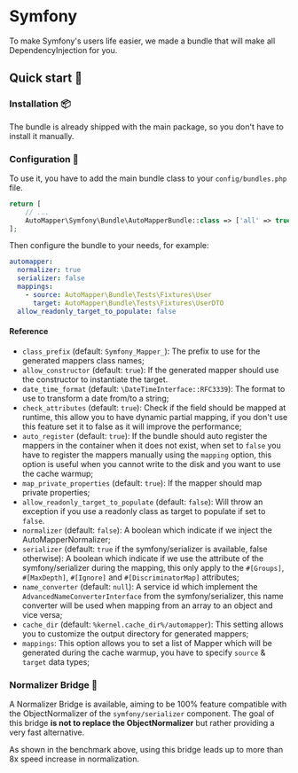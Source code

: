 # Symfony

To make Symfony's users life easier, we made a bundle that will make all DependencyInjection for you.

## Quick start 🚀

### Installation 📦

The bundle is already shipped with the main package, so you don't have to install it manually.

### Configuration 🔧

To use it, you have to add the main bundle class to your `config/bundles.php` file.
```php
return [
    // ...
    AutoMapper\Symfony\Bundle\AutoMapperBundle::class => ['all' => true],
];
```

Then configure the bundle to your needs, for example:
```yaml
automapper:
  normalizer: true
  serializer: false
  mappings:
    - source: AutoMapper\Bundle\Tests\Fixtures\User
      target: AutoMapper\Bundle\Tests\Fixtures\UserDTO
  allow_readonly_target_to_populate: false
```

#### Reference

 * `class_prefix` (default: `Symfony_Mapper_`): The prefix to use for the generated mappers class names;
 * `allow_constructor` (default: `true`): If the generated mapper should use the constructor to instantiate the target.
 * `date_time_format` (default: `\DateTimeInterface::RFC3339`): The format to use to transform a date from/to a string; 
 * `check_attributes` (default: `true`): Check if the field should be mapped at runtime, this allow you to have dynamic
partial mapping, if you don't use this feature set it to false as it will improve the performance;
 * `auto_register` (default: `true`): If the bundle should auto register the mappers in the container when it does not 
exist, when set to `false` you have to register the mappers manually using the `mapping` option, this option is useful 
when you cannot write to the disk and you want to use the cache warmup;
 * `map_private_properties` (default: `true`): If the mapper should map private properties;
 * `allow_readonly_target_to_populate` (default: `false`): Will throw an exception if you use a readonly class as target
  to populate if set to `false`.
 * `normalizer` (default: `false`):  A boolean which indicate if we inject the AutoMapperNormalizer;
 * `serializer` (default: `true` if the symfony/serializer is available, false otherwise): A boolean which indicate 
if we use the attribute of the symfony/serializer during the mapping, this only apply to the `#[Groups]`, `#[MaxDepth]`, 
`#[Ignore]` and `#[DiscriminatorMap]` attributes;
 * `name_converter` (default: `null`): A service id which implement the `AdvancedNameConverterInterface` from the symfony/serializer,
this name converter will be used when mapping from an array to an object and vice versa;
 * `cache_dir` (default: `%kernel.cache_dir%/automapper`): This setting allows you to customize the output directory 
for generated mappers;
 * `mappings`: This option allows you to set a list of Mapper which will be generated during the cache warmup, you have 
to specify `source` & `target` data types;

### Normalizer Bridge 🌁

A Normalizer Bridge is available, aiming to be 100% feature compatible with the ObjectNormalizer of the 
``symfony/serializer`` component. The goal of this bridge **is not to replace the ObjectNormalizer** but rather 
providing a very fast alternative.

As shown in the benchmark above, using this bridge leads up to more than 8x speed increase in normalization.
